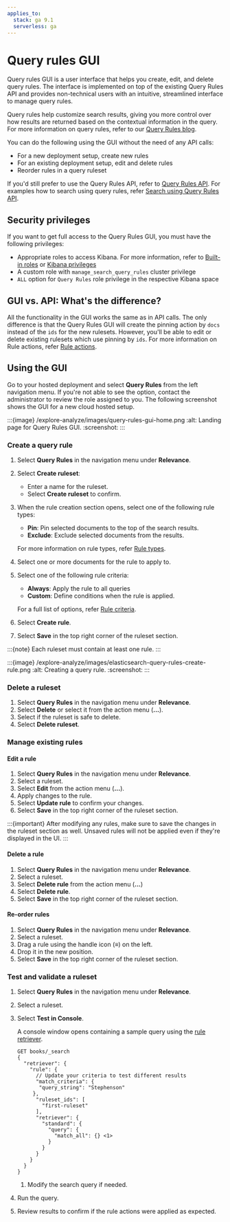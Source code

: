```yaml
---
applies_to:
  stack: ga 9.1
  serverless: ga
---
```

# Query rules GUI

Query rules GUI is a user interface that helps you create, edit, and delete query rules. The interface is implemented on top of the existing Query Rules API and provides non-technical users with an intuitive, streamlined interface to manage query rules.

Query rules help customize search results, giving you more control over how results are returned based on the contextual information in the query. For more information on query rules, refer to our [Query Rules blog](https://www.elastic.co/search-labs/blog/elasticsearch-query-rules-generally-available).

You can do the following using the GUI without the need of any API calls:

* For a new deployment setup, create new rules
* For an existing deployment setup, edit and delete rules
* Reorder rules in a query ruleset

If you'd still prefer to use the Query Rules API, refer to [Query Rules API](https://www.elastic.co/docs/api/doc/elasticsearch/group/endpoint-query_rules).
For examples how to search using query rules, refer [Search using Query Rules API](https://www.elastic.co/docs/reference/elasticsearch/rest-apis/searching-with-query-rules).

## Security privileges

If you want to get full access to the Query Rules GUI, you must have the following privileges:

* Appropriate roles to access Kibana. For more information, refer to [Built-in roles](https://www.elastic.co/docs/deploy-manage/users-roles/cluster-or-deployment-auth/built-in-roles) or  [Kibana privileges](https://www.elastic.co/docs/deploy-manage/users-roles/cluster-or-deployment-auth/kibana-privileges)
* A custom role with `manage_search_query_rules` cluster privilege
* `ALL` option for `Query Rules` role privilege in the respective Kibana space

## GUI vs. API: What's the difference?

All the functionality in the GUI works the same as in API calls. The only difference is that the Query Rules GUI will create the pinning action by `docs` instead of the `ids` for the new rulesets. However, you'll be able to edit or delete existing rulesets which use pinning by `ids`. For more information on Rule actions, refer [Rule actions](https://www.elastic.co/docs/reference/elasticsearch/rest-apis/searching-with-query-rules#query-rule-actions).

## Using the GUI

Go to your hosted deployment and select **Query Rules** from the left navigation menu. If you're not able to see the option, contact the administrator to review the role assigned to you. The following screenshot shows the GUI for a new cloud hosted setup.

:::{image} /explore-analyze/images/query-rules-gui-home.png
:alt: Landing page for Query Rules GUI.
:screenshot:
:::

### Create a query rule

1. Select **Query Rules** in the navigation menu under **Relevance**.
2. Select **Create ruleset**:
	- Enter a name for the ruleset.
	- Select **Create ruleset** to confirm.
3. When the rule creation section opens, select one of the following rule types:
	- **Pin**: Pin selected documents to the top of the search results.
	- **Exclude**: Exclude selected documents from the results.
   
   For more information on rule types, refer [Rule types](https://www.elastic.co/docs/reference/elasticsearch/rest-apis/searching-with-query-rules#query-rule-type).
4. Select one or more documents for the rule to apply to.
5. Select one of the following rule criteria:
    - **Always**: Apply the rule to all queries
    - **Custom**: Define conditions when the rule is applied.

   For a full list of options, refer [Rule criteria](elasticsearch://reference/elasticsearch/rest-apis/searching-with-query-rules.md#query-rule-criteria).
6. Select **Create rule**.
7. Select **Save** in the top right corner of the ruleset section.

:::{note}
Each ruleset must contain at least one rule.
:::

:::{image} /explore-analyze/images/elasticsearch-query-rules-create-rule.png
:alt: Creating a query rule.
:screenshot:
:::

### Delete a ruleset
1. Select **Query Rules** in the navigation menu under **Relevance**.
2. Select **Delete** or select it from the action menu (**...**).
3. Select if the ruleset is safe to delete.
4. Select **Delete ruleset**.

### Manage existing rules

#### Edit a rule
1. Select **Query Rules** in the navigation menu under **Relevance**.
2. Select a ruleset.
3. Select **Edit** from the action menu (**...**).
4. Apply changes to the rule.
5. Select **Update rule** to confirm your changes.
6. Select **Save** in the top right corner of the ruleset section.

:::{important}
After modifying any rules, make sure to save the changes in the ruleset section as well.
Unsaved rules will not be applied even if they're displayed in the UI.
:::

#### Delete a rule
1. Select **Query Rules** in the navigation menu under **Relevance**.
2. Select a ruleset.
3. Select **Delete rule** from the action menu (**...**)
4. Select **Delete rule**.
5. Select **Save** in the top right corner of the ruleset section.

#### Re-order rules

1. Select **Query Rules** in the navigation menu under **Relevance**.
2. Select a ruleset.
3. Drag a rule using the handle icon (≡) on the left.
4. Drop it in the new position.
5. Select **Save** in the top right corner of the ruleset section.

### Test and validate a ruleset

1. Select **Query Rules** in the navigation menu under **Relevance**.
2. Select a ruleset.
3. Select **Test in Console**.

	A console window opens containing a sample query using the [rule retriever](elasticsearch://reference/elasticsearch/rest-apis/retrievers/rule-retriever.md).

	```console
	GET books/_search
	{
	  "retriever": {
	    "rule": {
	      // Update your criteria to test different results
	      "match_criteria": {
	       "query_string": "Stephenson"
	     },
	      "ruleset_ids": [
	        "first-ruleset"
	      ],
	      "retriever": {
	        "standard": {
	          "query": {
	            "match_all": {} <1>
	          }
	        }
	      }
	    }
	  }
	}
	```
	1. Modify the search query if needed.

4. Run the query.
5. Review results to confirm if the rule actions were applied as expected.



